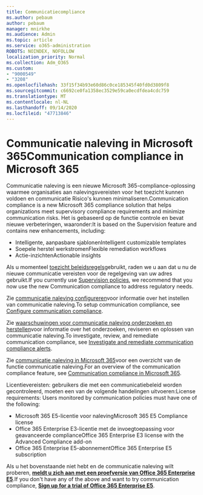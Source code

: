 ```yaml
---
title: Communicatiecompliance
ms.author: pebaum
author: pebaum
manager: mnirkhe
ms.audience: Admin
ms.topic: article
ms.service: o365-administration
ROBOTS: NOINDEX, NOFOLLOW
localization_priority: Normal
ms.collection: Adm_O365
ms.custom:
- "9000549"
- "3208"
ms.openlocfilehash: 33f15f34b93e60d86c0ce185345f40fd0d3809f8
ms.sourcegitcommit: c6692ce0fa1358ec3529e59ca0ecdfdea4cdc759
ms.translationtype: MT
ms.contentlocale: nl-NL
ms.lasthandoff: 09/14/2020
ms.locfileid: "47713846"
---
```

# <a name="communication-compliance-in-microsoft-365"></a><span data-ttu-id="66d6b-102">Communicatie naleving in Microsoft 365</span><span class="sxs-lookup"><span data-stu-id="66d6b-102">Communication compliance in Microsoft 365</span></span>

<span data-ttu-id="66d6b-103">Communicatie naleving is een nieuwe Microsoft 365-compliance-oplossing waarmee organisaties aan nalevingsvereisten voor het toezicht kunnen voldoen en communicatie Risico's kunnen minimaliseren.</span><span class="sxs-lookup"><span data-stu-id="66d6b-103">Communication compliance is a new Microsoft 365 compliance solution that helps organizations meet supervisory compliance requirements and minimize communication risks.</span></span> <span data-ttu-id="66d6b-104">Het is gebaseerd op de functie controle en bevat nieuwe verbeteringen, waaronder:</span><span class="sxs-lookup"><span data-stu-id="66d6b-104">It is based on the Supervision feature and contains new enhancements, including:</span></span>

- <span data-ttu-id="66d6b-105">Intelligente, aanpasbare sjablonen</span><span class="sxs-lookup"><span data-stu-id="66d6b-105">Intelligent customizable templates</span></span>
- <span data-ttu-id="66d6b-106">Soepele herstel werkstromen</span><span class="sxs-lookup"><span data-stu-id="66d6b-106">Flexible remediation workflows</span></span>
- <span data-ttu-id="66d6b-107">Actie-inzichten</span><span class="sxs-lookup"><span data-stu-id="66d6b-107">Actionable insights</span></span>

<span data-ttu-id="66d6b-108">Als u momenteel [toezicht beleidsregels](https://docs.microsoft.com/microsoft-365/compliance/supervision-policies)gebruikt, raden we u aan dat u nu de nieuwe communicatie vereisten voor de regelgeving van uw adres gebruikt.</span><span class="sxs-lookup"><span data-stu-id="66d6b-108">If you currently use [Supervision policies](https://docs.microsoft.com/microsoft-365/compliance/supervision-policies), we recommend that you now use the new Communication compliance to address regulatory needs.</span></span>

<span data-ttu-id="66d6b-109">Zie [communicatie naleving configureren](https://docs.microsoft.com/microsoft-365/compliance/communication-compliance-configure)voor informatie over het instellen van communicatie naleving.</span><span class="sxs-lookup"><span data-stu-id="66d6b-109">To setup communication compliance, see [Configure communication compliance](https://docs.microsoft.com/microsoft-365/compliance/communication-compliance-configure).</span></span>

<span data-ttu-id="66d6b-110">Zie [waarschuwingen voor communicatie naleving onderzoeken en herstellen](https://docs.microsoft.com/microsoft-365/compliance/communication-compliance-investigate-remediate)voor informatie over het onderzoeken, reviseren en oplossen van communicatie naleving.</span><span class="sxs-lookup"><span data-stu-id="66d6b-110">To investigate, review, and remediate communication compliance, see [Investigate and remediate communication compliance alerts](https://docs.microsoft.com/microsoft-365/compliance/communication-compliance-investigate-remediate).</span></span>

<span data-ttu-id="66d6b-111">Zie [communicatie naleving in Microsoft 365](https://docs.microsoft.com/microsoft-365/compliance/communication-compliance)voor een overzicht van de functie communicatie naleving.</span><span class="sxs-lookup"><span data-stu-id="66d6b-111">For an overview of the communication compliance feature, see [Communication compliance in Microsoft 365](https://docs.microsoft.com/microsoft-365/compliance/communication-compliance).</span></span>

<span data-ttu-id="66d6b-112">Licentievereisten: gebruikers die met een communicatiebeleid worden gecontroleerd, moeten een van de volgende handelingen uitvoeren:</span><span class="sxs-lookup"><span data-stu-id="66d6b-112">License requirements: Users monitored by communication policies must have one of the following:</span></span>

- <span data-ttu-id="66d6b-113">Microsoft 365 E5-licentie voor naleving</span><span class="sxs-lookup"><span data-stu-id="66d6b-113">Microsoft 365 E5 Compliance license</span></span>
- <span data-ttu-id="66d6b-114">Office 365 Enterprise E3-licentie met de invoegtoepassing voor geavanceerde compliance</span><span class="sxs-lookup"><span data-stu-id="66d6b-114">Office 365 Enterprise E3 license with the Advanced Compliance add-on</span></span>
- <span data-ttu-id="66d6b-115">Office 365 Enterprise E5-abonnement</span><span class="sxs-lookup"><span data-stu-id="66d6b-115">Office 365 Enterprise E5 subscription</span></span>

<span data-ttu-id="66d6b-116">Als u het bovenstaande niet hebt en de communicatie naleving wilt proberen, **[meldt u zich aan met een proefversie van Office 365 Enterprise E5](https://go.microsoft.com/fwlink/p/?LinkID=698279)**.</span><span class="sxs-lookup"><span data-stu-id="66d6b-116">If you don't have any of the above and want to try communication compliance, **[Sign up for a trial of Office 365 Enterprise E5](https://go.microsoft.com/fwlink/p/?LinkID=698279)**.</span></span>